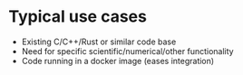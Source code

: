 # Typical use cases

- Existing C/C++/Rust or similar code base
- Need for specific scientific/numerical/other functionality
- Code running in a docker image (eases integration)
